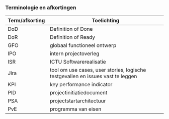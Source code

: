 ### Terminologie en afkortingen

| Term/afkorting | Toelichting |
|----------------|-------------|
| DoD | Definition of Done |
| DoR | Definition of Ready |
| GFO | globaal functioneel ontwerp |
| IPO | intern projectoverleg |
| ISR | ICTU Softwarerealisatie |
| Jira | tool om use cases, user stories, logische testgevallen en issues vast te leggen |
| KPI | key performance indicator |
| PID | projectinitiatiedocument |
| PSA | projectstartarchitectuur |
| PvE | programma van eisen |